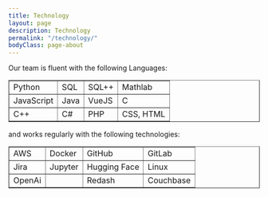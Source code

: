 ```yaml
---
title: Technology
layout: page
description: Technology
permalink: "/technology/"
bodyClass: page-about
---
```


Our team is fluent with the following Languages: 

<table border=none>
 <tr>
    <td>Python</td>
    <td>SQL</td>
    <td>SQL++</td>
    <td>Mathlab</td>
 </tr>
  <tr>
    <td>JavaScript</td>
    <td>Java</td>
    <td>VueJS</td>
    <td>C</td>
 </tr>
  <tr>
    <td>C++</td>
    <td>C#</td>
    <td>PHP</td>
    <td>CSS, HTML </td>
 </tr>
</table>

and works regularly with the following technologies: 

<table border=none>
 <tr>
    <td>AWS</td>
    <td>Docker</td>
    <td>GitHub</td>
    <td>GitLab</td>
 </tr>
  <tr>
    <td>Jira</td>
    <td>Jupyter</td>
    <td>Hugging Face</td>
    <td>Linux</td>
 </tr>
  <tr>
    <td>OpenAi</td>
    <td> </td>
    <td>Redash</td>
    <td>Couchbase</td>
 </tr>
</table>
